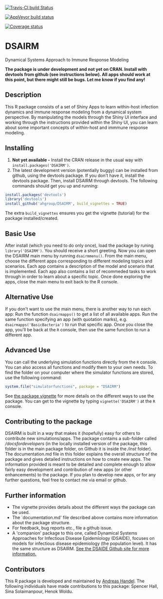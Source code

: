 [![Travis-CI build Status](https://travis-ci.org/ahgroup/DSAIRM.svg?branch=master)](https://travis-ci.org/ahgroup/DSAIRM)

[![AppVeyor build status](https://ci.appveyor.com/api/projects/status/github/ahgroup/DSAIRM?branch=master&svg=true)](https://ci.appveyor.com/project/ahgroup/DSAIRM)

[![Coverage status](https://codecov.io/gh/ahgroup/DSAIRM/branch/master/graph/badge.svg)](https://codecov.io/github/ahgroup/DSAIRM?branch=master)

# DSAIRM
Dynamical Systems Approach to Immune Response Modeling

**The package is under development and not yet on CRAN. Install with devtools from github (see instructions below). All apps should work at this point, but there might still be bugs. Let me know if you find any!**

## Description
This R package consists of a set of Shiny Apps to learn within-host infection dynamics and immune response modeling from a dynamical system perspective. By manipulating the models through the Shiny UI interface and working through the instructions provided within the Shiny UI, you can learn about some important concepts of within-host and immmune response modeling. 

## Installing
1. **Not yet available -** Install the CRAN release in the usual way with `install.packages('DSAIRM')`.
2. The latest development version (potentially buggy) can be installed from github, using the devtools package. If you don't have it, install the devtools package. Then, install DSAIRM through devtools. The following commands should get you up and running:

```r
install.packages('devtools')
library('devtools')
install_github('ahgroup/DSAIRM', build_vignettes = TRUE)
```

The extra `build_vignettes` ensures you get the vignette (tutorial) for the package installed/created.

## Basic Use
After install (which you need to do only once), load the package by runing `library('DSAIRM')`. You should receive a short greeting. Now you can open the DSAIRM main menu by running `dsairmmenu()`. From the main menu, choose the different apps corresponding to different modeling topics and scenarios. Each app contains a description of the model and scenario that is implemented. Each app also contains a list of recommeded tasks to work through in order to learn about a specific topic. Once done exploring the apps, close the main menu to exit back to the R console.

## Alternative Use
If you don't want to use the main menu, there is another way to run each app: Run the function `dsairmapps()` to get a list of all available apps. Run the same function specifying an app (with quotation marks), e.g. `dsairmapps('BasicBacteria')` to run that specific app. Once you close the app, you'll be back at the `R` console, then use the same function to run a different app. 

## Advanced Use
You can call the underlying simulation functions directly from the `R` console. You can also access all functions and modify them to your own needs. To find the folder on your computer where the simulator functions are stored, use the following command:

```r
system.file("simulatorfunctions", package = "DSAIRM")
```
See [the package vignette](https://rawgit.com/ahgroup/DSAIRM/master/inst/doc/DSAIRM.html) for more details on the different ways to use the package. You can get to the vignette by typing `vignette('DSAIRM')` at the `R` console.

## Contributing to the package
DSAIRM is built in a way that makes it (hopefully) easy for others to contribute new simulations/apps. The package contains a sub-folder called _/docsfordevelopers_ (in the locally installed version of the package, this folder is in the main package folder, on Github it is inside the _/inst_ folder). The documentation.md file in this folder explains the overall structure of the package and gives detailed instructions on how to create new apps. The information provided is meant to be detailed and complete enough to allow fairly easy development and contribution of new apps (or other enhancements) to the package. If you plan to develop new apps, or for any further questions, feel free to contact me via email or github.


## Further information
* The vignette provides details about the different ways the package can be used. 
* The `documentation.md' file described above contains more information about the package structure.
* For feedback, bug reports etc., file a github issue.
* A 'companion' package to this one, called Dynamical Systems Approaches for Infectious Disease Epidemiology (DSAIDE), focuses on models for infectious disease epidemiology (the population level). It has the same structure as DSAIRM. [See the DSAIDE Github site for more information.](https://github.com/ahgroup/DSAIDE)


## Contributors
This R package is developed and maintained by [Andreas Handel](http://handelgroup.publichealth.uga.edu/). The following individuals have made contributions to this package: Spencer Hall, Sina Solaimanpour, Henok Woldu.
